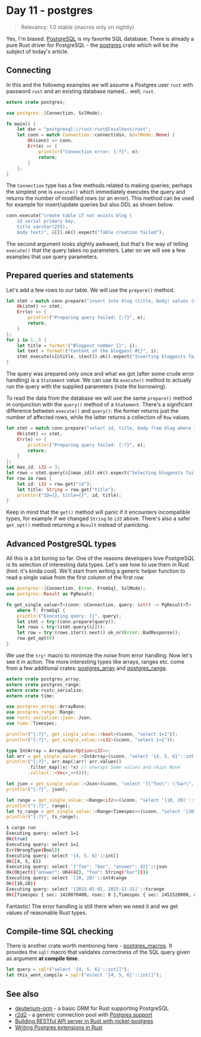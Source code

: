 # Day 11 - postgres

> Relevancy: 1.0 stable (macros only on nightly)

Yes, I'm biased. [PostgreSQL](http://www.postgresql.org/) is my favorite SQL database. There is already a pure Rust driver for PostgreSQL - the [postgres](https://crates.io/crates/postgres) crate which will be the subject of today's article.

Connecting
----------

In this and the following examples we will assume a Postgres user `rust` with password `rust` and an existing database named... well, `rust`.

```rust
extern crate postgres;

use postgres::{Connection, SslMode};

fn main() {
    let dsn = "postgresql://rust:rust@localhost/rust";
    let conn = match Connection::connect(dsn, &SslMode::None) {
        Ok(conn) => conn,
        Err(e) => {
            println!("Connection error: {:?}", e);
            return;
        }
    };
}
```

The `Connection` type has a few methods related to making queries; perhaps the simplest one is `execute()` which immediately executes the query and returns the number of modified rows (or an error). This method can be used for example for insert/update queries but also DDL as shown below.

```rust
conn.execute("create table if not exists blog (
    id serial primary key,
    title varchar(255),
    body text)", &[]).ok().expect("Table creation failed");
```

The second argument looks slightly awkward, but that's the way of telling `execute()` that the query takes no parameters. Later on we will see a few examples that use query parameters.

Prepared queries and statements
-------------------------------

Let's add a few rows to our table. We will use the `prepare()` method.

```rust
let stmt = match conn.prepare("insert into blog (title, body) values ($1, $2)") {
    Ok(stmt) => stmt,
    Err(e) => {
        println!("Preparing query failed: {:?}", e);
        return;
    }
};
for i in 1..5 {
    let title = format!("Blogpost number {}", i);
    let text = format!("Content of the blogpost #{}", i);
    stmt.execute(&[&title, &text]).ok().expect("Inserting blogposts failed");
}
```

The query was prepared only once and what we got (after some crude error handling) is a `Statement` value. We can use its `execute()` method to actually run the query with the supplied parameters (note the borrowing).

To read the data from the database we will use the same `prepare()` method in conjunction with the `query()` method of a `Statement`. There's a significant difference between `execute()` and `query()`: the former returns just the number of affected rows, while the latter returns a collection of `Row` values.

```rust
let stmt = match conn.prepare("select id, title, body from blog where id < $1") {
    Ok(stmt) => stmt,
    Err(e) => {
        println!("Preparing query failed: {:?}", e);
        return;
    }
};
let max_id: i32 = 3;
let rows = stmt.query(&[&max_id]).ok().expect("Selecting blogposts failed");
for row in rows {
    let id: i32 = row.get("id");
    let title: String = row.get("title");
    println!("ID={}, title={}", id, title);
}
```

Keep in mind that the `get()` method will panic if it encounters incompatible types, for example if we changed `String` to `i32` above. There's also a safer `get_opt()` method returning a `Result` instead of panicking.

Advanced PostgreSQL types
-------------------------

All this is a bit boring so far. One of the reasons developers love PostgreSQL is its selection of interesting data types. Let's see how to use them in Rust (hint: it's kinda cool). We'll start from writing a generic helper function to read a single value from the first column of the first row.

```rust
use postgres::{Connection, Error, FromSql, SslMode};
use postgres::Result as PgResult;

fn get_single_value<T>(conn: &Connection, query: &str) -> PgResult<T>
    where T: FromSql {
    println!("Executing query: {}", query);
    let stmt = try!(conn.prepare(query));
    let rows = try!(stmt.query(&[]));
    let row = try!(rows.iter().next().ok_or(Error::BadResponse));
    row.get_opt(0)
}
```

We use the `try!` macro to minimize the noise from error handling. Now let's see it in action. The more interesting types like arrays, ranges etc. come from a few additional crates: [postgres_array](https://crates.io/crates/postgres_array) and [postgres_range](https://crates.io/crates/postgres_range).

```rust
extern crate postgres_array;
extern crate postgres_range;
extern crate rustc_serialize;
extern crate time;

use postgres_array::ArrayBase;
use postgres_range::Range;
use rustc_serialize::json::Json;
use time::Timespec;

println!("{:?}", get_single_value::<bool>(&conn, "select 1=1"));
println!("{:?}", get_single_value::<i32>(&conn, "select 1=1"));

type IntArray = ArrayBase<Option<i32>>;
let arr = get_single_value::<IntArray>(&conn, "select '{4, 5, 6}'::int[]");
println!("{:?}", arr.map(|arr| arr.values()
        .filter_map(|x| *x) // unwraps Some values and skips None
        .collect::<Vec<_>>()));

let json = get_single_value::<Json>(&conn, "select '{\"foo\": \"bar\", \"answer\": 42}'::json");
println!("{:?}", json);

let range = get_single_value::<Range<i32>>(&conn, "select '[10, 20)'::int4range");
println!("{:?}", range);
let ts_range = get_single_value::<Range<Timespec>>(&conn, "select '[2015-01-01, 2015-12-31]'::tsrange");
println!("{:?}", ts_range);
```

```sh
$ cargo run
Executing query: select 1=1
Ok(true)
Executing query: select 1=1
Err(WrongType(Bool))
Executing query: select '{4, 5, 6}'::int[]
Ok([4, 5, 6])
Executing query: select '{"foo": "bar", "answer": 42}'::json
Ok(Object({"answer": U64(42), "foo": String("bar")}))
Executing query: select '[10, 20)'::int4range
Ok([10,20))
Executing query: select '[2015-01-01, 2015-12-31]'::tsrange
Ok([Timespec { sec: 1420070400, nsec: 0 },Timespec { sec: 1451520000, nsec: 0 }])
```

Fantastic! The error handling is still there when we need it and we get values of reasonable Rust types.

Compile-time SQL checking
-------------------------

There is another crate worth mentioning here - [postgres_macros](https://crates.io/crates/postgres_macros). It provides the `sql!` macro that validates correctness of the SQL query given as argument **at compile time**.

```rust
let query = sql!("select '{4, 5, 6}'::int[]");
let this_wont_compile = sql!("eslect '{4, 5, 6}'::int[]");
```

See also
--------

 * [deuterium-orm](https://github.com/deuterium-orm/deuterium-orm) - a basic ORM for Rust supporting PostgreSQL
 * [r2d2](https://crates.io/crates/r2d2) - a generic connection pool with [Postgres support](https://crates.io/crates/r2d2_postgres)
 * [Building RESTful API server in Rust with nickel-postgres](http://blog.bguiz.com/2014/08/05/restful-api-in-rust-with-nickel-postgres/)
 * [Writing Postgres extensions in Rust](https://github.com/thehydroimpulse/postgres-extension.rs)
